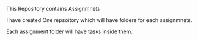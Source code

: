 This Repository contains Assignmnets 

I have created One repsoitory which will have folders for each assignmnets.

Each assignment folder will have tasks inside them.